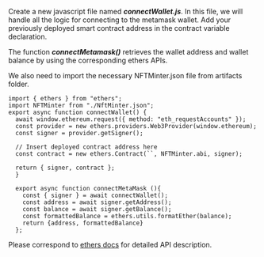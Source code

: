 Create a new javascript file named ***connectWallet.js***. In this file, we will handle all the logic for connecting to the metamask wallet. Add your previously deployed smart contract address in the contract variable declaration.

The function ***connectMetamask()*** retrieves the wallet address and wallet balance by using the corresponding ethers APIs.

We also need to import the necessary NFTMinter.json file from artifacts folder.


```
import { ethers } from "ethers";
import NFTMinter from "./NftMinter.json";
export async function connectWallet() {
  await window.ethereum.request({ method: "eth_requestAccounts" });
  const provider = new ethers.providers.Web3Provider(window.ethereum);
  const signer = provider.getSigner();

  // Insert deployed contract address here
  const contract = new ethers.Contract(``, NFTMinter.abi, signer);
  
  return { signer, contract };
  }
  
  export async function connectMetaMask (){
    const { signer } = await connectWallet();
    const address = await signer.getAddress();
    const balance = await signer.getBalance();
    const formattedBalance = ethers.utils.formatEther(balance);
    return {address, formattedBalance}
  };

```

Please correspond to [ethers docs](https://docs.ethers.org/v5/api/) for detailed API description.

